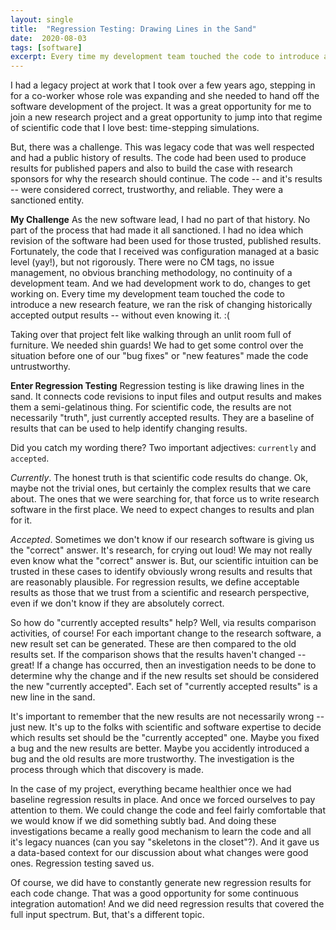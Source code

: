```yaml
---
layout: single
title:  "Regression Testing: Drawing Lines in the Sand"
date:  2020-08-03
tags: [software]
excerpt: Every time my development team touched the code to introduce a new research feature, we ran the risk of changing historically accepted output results -- without even knowing it.
---
```


I had a legacy project at work that I took over a few years ago, stepping in for a co-worker whose role was expanding and she needed to hand off the software development of the project. It was a great opportunity for me to join a new research project and a great opportunity to jump into that regime of scientific code that I love best: time-stepping simulations.

But, there was a challenge. This was legacy code that was well respected and had a public history of results. The code had been used to produce results for published papers and also to build the case with research sponsors for why the research should continue. The code -- and it's results -- were considered correct, trustworthy, and reliable. They were a sanctioned entity.

**My Challenge** As the new software lead, I had no part of that history. No part of the process that had made it all sanctioned. I had no idea which revision of the software had been used for those trusted, published results. Fortunately, the code that I received was configuration managed at a basic level (yay!), but not rigorously. There were no CM tags, no issue management, no obvious branching methodology, no continuity of a development team. And we had development work to do, changes to get working on. Every time my development team touched the code to introduce a new research feature, we ran the risk of changing historically accepted output results -- without even knowing it. :(

Taking over that project felt like walking through an unlit room full of furniture. We needed shin guards! We had to get some control over the situation before one of our "bug fixes" or "new features" made the code untrustworthy.

**Enter Regression Testing** Regression testing is like drawing lines in the sand. It connects code revisions to input files and output results and makes them a semi-gelatinous thing. For scientific code, the results are not necessarily "truth", just currently accepted results. They are a baseline of results that can be used to help identify changing results.

Did you catch my wording there? Two important adjectives: `currently` and `accepted`.

_Currently_. The honest truth is that scientific code results do change. Ok, maybe not the trivial ones, but certainly the complex results that we care about. The ones that we were searching for, that force us to write research software in the first place. We need to expect changes to results and plan for it.

_Accepted_. Sometimes we don't know if our research software is giving us the "correct" answer. It's research, for crying out loud! We may not really even know what the "correct" answer is. But, our scientific intuition can be trusted in these cases to identify obviously wrong results and results that are reasonably plausible. For regression results, we define acceptable results as those that we trust from a scientific and research perspective, even if we don't know if they are absolutely correct.

So how do "currently accepted results" help? Well, via results comparison activities, of course! For each important change to the research software, a new result set can be generated. These are then compared to the old results set. If the comparison shows that the results haven't changed -- great! If a change has occurred, then an investigation needs to be done to determine why the change and if the new results set should be considered the new "currently accepted". Each set of "currently accepted results" is a new line in the sand.

It's important to remember that the new results are not necessarily wrong -- just new. It's up to the folks with scientific and software expertise to decide which results set should be the "currently accepted" one. Maybe you fixed a bug and the new results are better. Maybe you accidently introduced a bug and the old results are more trustworthy. The investigation is the process through which that discovery is made.

In the case of my project, everything became healthier once we had baseline regression results in place. And once we forced ourselves to pay attention to them. We could change the code and feel fairly comfortable that we would know if we did something subtly bad. And doing these investigations became a really good mechanism to learn the code and all it's legacy nuances (can you say "skeletons in the closet"?). And it gave us a data-based context for our discussion about what changes were good ones. Regression testing saved us.

Of course, we did have to constantly generate new regression results for each code change. That was a good opportunity for some continuous integration automation! And we did need regression results that covered the full input spectrum. But, that's a different topic.
